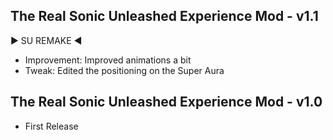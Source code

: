 ## The Real Sonic Unleashed Experience Mod - v1.1

   ► SU REMAKE ◄
- Improvement: Improved animations a bit
- Tweak: Edited the positioning on the Super Aura

## The Real Sonic Unleashed Experience Mod - v1.0

- First Release
